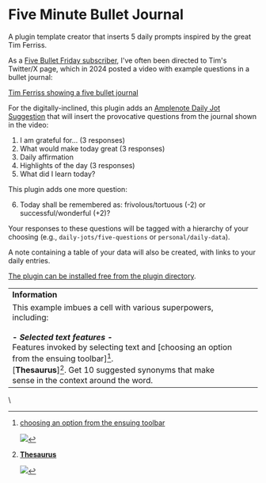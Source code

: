 # Five Minute Bullet Journal
A plugin template creator that inserts 5 daily prompts inspired by the great Tim Ferriss.

As a [Five Bullet Friday subscriber](https://go.tim.blog/5-bullet-friday-1/), I've often been directed to Tim's Twitter/X
page, which in 2024 posted a video with example questions in a bullet journal:

[Tim Ferriss showing a five bullet journal](https://twitter.com/tferriss/status/1808838290008588460)

For the digitally-inclined, this plugin adds an [Amplenote Daily Jot Suggestion](https://www.amplenote.com/help/jots_suggestions)
that will insert the provocative questions from the journal shown in the video:

1. I am grateful for... (3 responses)
2. What would make today great (3 responses)
3. Daily affirmation
4. Highlights of the day (3 responses)
5. What did I learn today?

This plugin adds one more question:

6. Today shall be remembered as: frivolous/tortuous (-2) or successful/wonderful (+2)?  

Your responses to these questions will be tagged with a hierarchy of your choosing (e.g., `daily-jots/five-questions` or `personal/daily-data`). 

A note containing a table of your data will also be created, with links to your daily entries.

[The plugin can be installed free from the plugin directory](https://www.amplenote.com/plugins/aaEcia9F4yr56ro3pvZ52hjg).

|                                                                                                                                                                                                                                                                                                                          | | |
|--------------------------------------------------------------------------------------------------------------------------------------------------------------------------------------------------------------------------------------------------------------------------------------------------------------------------|-|-|
| **Information**                                                                                                                                                                                                                                                                                                          |
| This example imbues a cell with various superpowers, including:<br /><br />**-** ***Selected text features -***<br />Features invoked by selecting text and [choosing an option from the ensuing toolbar][^1].<br />[**Thesaurus**][^2]. Get 10 suggested synonyms that make sense in the context around the word. |
\\
[^1]: [choosing an option from the ensuing toolbar]()

    ![](https://images.amplenote.com/c6cf84d6-ceb4-11ed-a7db-d2ab91c23399/53eb85c9-e7d3-4a7f-92e3-b68fa595113c.png)

[^2]: [**Thesaurus**]()

    ![](https://images.amplenote.com/c6cf84d6-ceb4-11ed-a7db-d2ab91c23399/847c257f-1954-454f-8b78-41ce7e1b6927.png)